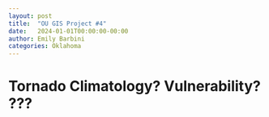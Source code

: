 ```yaml
---
layout: post
title:  "OU GIS Project #4"
date:   2024-01-01T00:00:00-00:00
author: Emily Barbini
categories: Oklahoma
---
```


# Tornado Climatology? Vulnerability? ???
